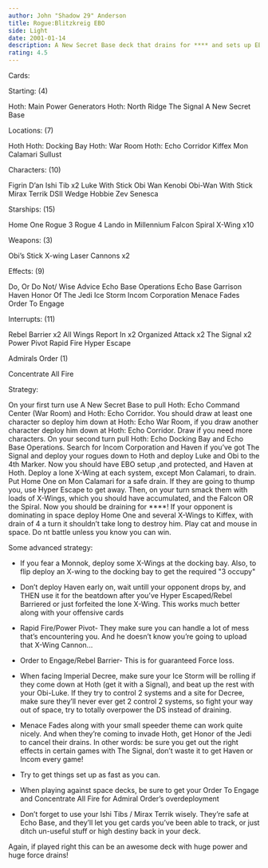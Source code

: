 ```yaml
---
author: John "Shadow 29" Anderson
title: Rogue:Blitzkreig EBO
side: Light
date: 2001-01-14
description: A New Secret Base deck that drains for **** and sets up EBO in 2!
rating: 4.5
---
```

Cards: 

Starting: (4)

Hoth: Main Power Generators
Hoth: North Ridge
The Signal
A New Secret Base

Locations: (7)

Hoth
Hoth: Docking Bay
Hoth: War Room
Hoth: Echo Corridor
Kiffex
Mon Calamari
Sullust

Characters: (10)

Figrin D’an
Ishi Tib x2
Luke With Stick
Obi Wan Kenobi
Obi-Wan With Stick
Mirax Terrik
DSII Wedge
Hobbie
Zev Senesca

Starships: (15)

Home One
Rogue 3
Rogue 4
Lando in Millennium Falcon
Spiral
X-Wing x10

Weapons: (3)

Obi’s Stick
X-wing Laser Cannons x2

Effects: (9)

Do, Or Do Not/ Wise Advice
Echo Base Operations
Echo Base Garrison
Haven
Honor Of The Jedi
Ice Storm
Incom Corporation
Menace Fades
Order To Engage

Interrupts: (11)

Rebel Barrier x2
All Wings Report In x2
Organized Attack x2
The Signal x2
Power Pivot
Rapid Fire
Hyper Escape

Admirals Order (1)

Concentrate All Fire




Strategy: 

On your first turn use A New Secret Base to pull Hoth: Echo Command Center (War Room) and Hoth: Echo Corridor. You should draw at least one character so deploy him down at Hoth: Echo War Room, if you draw another character deploy him down at Hoth: Echo Corridor. Draw if you need more characters. On your second turn pull Hoth: Echo Docking Bay and Echo Base Operations. Search for Incom Corporation and Haven if you’ve got The Signal and deploy your rogues down to Hoth and deploy Luke and Obi to the 4th Marker. Now you should have EBO setup ,and protected, and Haven at Hoth. Deploy a lone X-Wing at each system, except Mon Calamari, to drain. Put Home One on Mon Calamari for a safe drain. If they are going to thump you, use Hyper Escape to get away. Then, on your turn smack them with loads of X-Wings, which you should have accumulated, and the Falcon OR the Spiral. Now you should be draining for ****! If your opponent is dominating in space deploy Home One and several X-Wings to Kiffex, with drain of 4 a turn it shouldn’t take long to destroy him. Play cat and mouse in space. Do nt battle unless you know you can win.


Some advanced strategy:

- If you fear a Monnok, deploy some X-Wings at the docking bay. Also, to flip deploy an X-wing to the docking bay to get the required "3 occupy"

- Don’t deploy Haven early on, wait untill your opponent drops by, and THEN use it for the beatdown after you’ve Hyper Escaped/Rebel Barriered or just forfeited the lone X-Wing. This works much better along with your offensive cards

- Rapid Fire/Power Pivot- They make sure you can handle a lot of mess that’s encountering you. And he doesn’t know you’re going to upload that X-Wing Cannon...

- Order to Engage/Rebel Barrier- This is for guaranteed Force loss.

- When facing Imperial Decree, make sure your Ice Storm will be rolling if they come down at Hoth (get it with a Signal), and beat up the rest with your Obi-Luke. If they try to control 2 systems and a site for Decree, make sure they’ll never ever get 2 control 2 systems, so fight your way out of space, try to totally overpower the DS instead of draining.

- Menace Fades along with your small speeder theme can work quite nicely. And when they’re coming to invade Hoth, get Honor of the Jedi to cancel their drains. In other words: be sure you get out the right effects in certain games with The Signal, don’t waste it to get Haven or Incom every game!

- Try to get things set up as fast as you can.

- When playing against space decks, be sure to get your Order To Engage and Concentrate All Fire for Admiral Order’s overdeployment

- Don’t forget to use your Ishi Tibs / Mirax Terrik wisely. They’re safe at Echo Base, and they’ll let you get cards you’ve been able to track, or just ditch un-useful stuff or high destiny back in your deck.

Again, if played right this can be an awesome deck with huge power and huge force drains!

